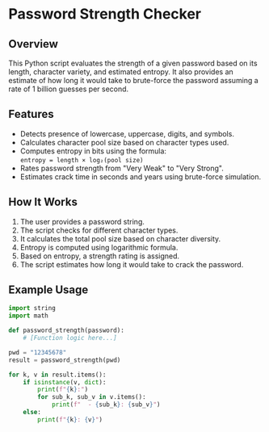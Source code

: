 # Password Strength Checker

## Overview
This Python script evaluates the strength of a given password based on its length, character variety, and estimated entropy. It also provides an estimate of how long it would take to brute-force the password assuming a rate of 1 billion guesses per second.

## Features
- Detects presence of lowercase, uppercase, digits, and symbols.
- Calculates character pool size based on character types used.
- Computes entropy in bits using the formula:  
  `entropy = length × log₂(pool size)`
- Rates password strength from "Very Weak" to "Very Strong".
- Estimates crack time in seconds and years using brute-force simulation.

## How It Works
1. The user provides a password string.
2. The script checks for different character types.
3. It calculates the total pool size based on character diversity.
4. Entropy is computed using logarithmic formula.
5. Based on entropy, a strength rating is assigned.
6. The script estimates how long it would take to crack the password.

## Example Usage
```python
import string
import math

def password_strength(password):
    # [Function logic here...]

pwd = "12345678"
result = password_strength(pwd)

for k, v in result.items():
    if isinstance(v, dict):
        print(f"{k}:")
        for sub_k, sub_v in v.items():
            print(f"  - {sub_k}: {sub_v}")
    else:
        print(f"{k}: {v}")
